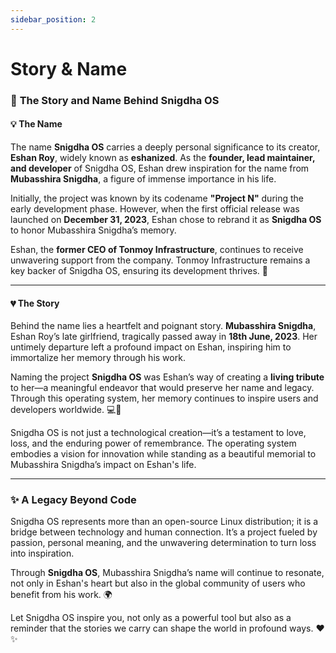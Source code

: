 ```yaml
---
sidebar_position: 2
---
```

# Story & Name

### 🌟 **The Story and Name Behind Snigdha OS**

#### 💡 **The Name**  
The name **Snigdha OS** carries a deeply personal significance to its creator, **Eshan Roy**, widely known as **eshanized**. As the **founder, lead maintainer, and developer** of Snigdha OS, Eshan drew inspiration for the name from **Mubasshira Snigdha**, a figure of immense importance in his life.  

Initially, the project was known by its codename **"Project N"** during the early development phase. However, when the first official release was launched on **December 31, 2023**, Eshan chose to rebrand it as **Snigdha OS** to honor Mubasshira Snigdha’s memory.  

Eshan, the **former CEO of Tonmoy Infrastructure**, continues to receive unwavering support from the company. Tonmoy Infrastructure remains a key backer of Snigdha OS, ensuring its development thrives. 🚀  

---

#### 💔 **The Story**  
Behind the name lies a heartfelt and poignant story. **Mubasshira Snigdha**, Eshan Roy’s late girlfriend, tragically passed away in **18th June, 2023**. Her untimely departure left a profound impact on Eshan, inspiring him to immortalize her memory through his work.  

Naming the project **Snigdha OS** was Eshan’s way of creating a **living tribute** to her—a meaningful endeavor that would preserve her name and legacy. Through this operating system, her memory continues to inspire users and developers worldwide. 💻💙  

Snigdha OS is not just a technological creation—it’s a testament to love, loss, and the enduring power of remembrance. The operating system embodies a vision for innovation while standing as a beautiful memorial to Mubasshira Snigdha’s impact on Eshan's life.  

---

### ✨ **A Legacy Beyond Code**  
Snigdha OS represents more than an open-source Linux distribution; it is a bridge between technology and human connection. It’s a project fueled by passion, personal meaning, and the unwavering determination to turn loss into inspiration.  

Through **Snigdha OS**, Mubasshira Snigdha’s name will continue to resonate, not only in Eshan's heart but also in the global community of users who benefit from his work. 🌍  

Let Snigdha OS inspire you, not only as a powerful tool but also as a reminder that the stories we carry can shape the world in profound ways. ❤️✨  
